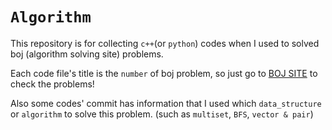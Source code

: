 # `Algorithm`

This repository is for collecting `c++`(or `python`) codes when I used to solved boj (algorithm solving site) problems.

Each code file's title is the `number` of boj problem, so just go to [BOJ SITE](https://www.acmicpc.net/) to check the problems!

Also some codes' commit has information that I used which `data_structure` or `algorithm` to solve this problem. (such as `multiset`, `BFS`, `vector & pair`)
